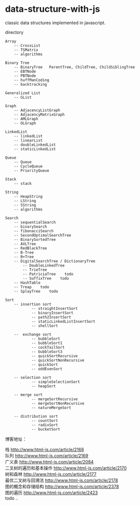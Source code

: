 data-structure-with-js
======================
classic data structures implemented in javascript.

directory

    Array
        -- CrossList
        -- TSMatrix
        -- algorithms

    Binary Tree
        -- BinaryTree   ParentTree, ChildTree, ChildSiblingTree
        -- EBTNode
        -- PBTNode
        -- huffManCoding
        -- backtracking

    Generalized List
        -- GList

    Graph
        -- AdjacencyListGraph
        -- AdjacencyMatrixGraph
        -- AMLGraph
        -- OLGraph

    LinkedList
        -- linkedList
        -- linearList
        -- doubleLinkedList
        -- staticLinkedList

    Queue
        -- Queue
        -- CycleQueue
        -- PriorityQueue

    Stack
        -- stack

    String
        -- HeapString
        -- LString
        -- SString
        -- algorithms

    Search
        -- sequentialSearch
        -- binarySearch
        -- fibonacciSearch
        -- SecondOptimalSearchTree
        -- BinarySortedTree
        -- AVLTree
        -- RedBlackTree
        -- B-Tree
        -- B+Tree
        -- DigitalSearchTree / DictionaryTree
            -- DoubleLinkedTree
            -- TrieTree
            -- PatriciaTree    todo
            -- SuffixTree    todo
        -- HashTable
        -- Treap    todo
        -- SplayTree    todo

    Sort
        -- insertion sort
                -- straightInsertSort
                -- binaryInsertSort
                -- path2InsertSort
                -- staticLinkedListInsertSort
                -- shellSort
                
        --  exchange sort
                -- bubbleSort
                -- bubbleSort1
                -- cockTailSort
                -- bubbleSort3
                -- quickSortRecursive
                -- quickSortNonRecursive
                -- quickSort
                -- oddEvenSort
                
        -- selection sort
                -- simpleSelectionSort
                -- heapSort
                
        -- merge sort
                -- mergeSortRecursive
                -- mergeSortNonRecursive
                -- natureMergeSort

        -- distribution sort
                -- countSort
                -- radixSort
                -- bucketSort


博客地址：

栈   http://www.html-js.com/article/2168<br>
队列  http://www.html-js.com/article/2169<br>
广义表 http://www.html-js.com/article/2084<br>
二叉树的遍历和基本操作 http://www.html-js.com/article/2170<br>
树和森林    http://www.html-js.com/article/2177<br>
最优二叉树与回溯法   http://www.html-js.com/article/2178<br>
图的概念和存储结构   http://www.html-js.com/article/2378<br>
图的遍历    http://www.html-js.com/article/2423<br>
todo ..